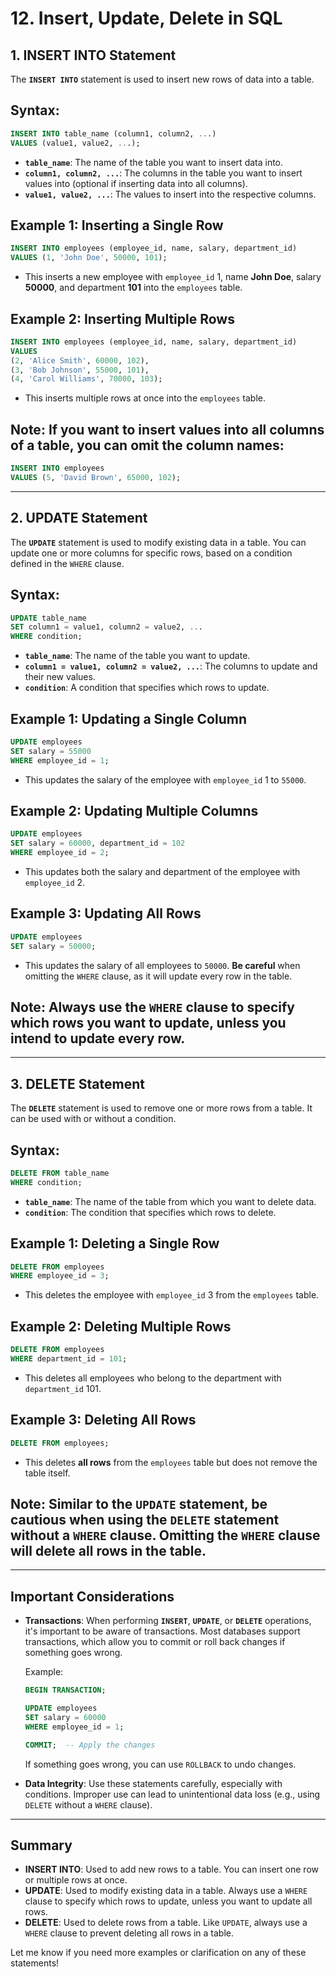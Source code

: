 
# **12. Insert, Update, Delete in SQL**

## **1. INSERT INTO Statement**

The **`INSERT INTO`** statement is used to insert new rows of data into a table.

## **Syntax**:

```sql
INSERT INTO table_name (column1, column2, ...)
VALUES (value1, value2, ...);
```

* **`table_name`**: The name of the table you want to insert data into.
* **`column1, column2, ...`**: The columns in the table you want to insert values into (optional if inserting data into all columns).
* **`value1, value2, ...`**: The values to insert into the respective columns.

## **Example 1: Inserting a Single Row**

```sql
INSERT INTO employees (employee_id, name, salary, department_id)
VALUES (1, 'John Doe', 50000, 101);
```

* This inserts a new employee with `employee_id` 1, name **John Doe**, salary **50000**, and department **101** into the `employees` table.

## **Example 2: Inserting Multiple Rows**

```sql
INSERT INTO employees (employee_id, name, salary, department_id)
VALUES
(2, 'Alice Smith', 60000, 102),
(3, 'Bob Johnson', 55000, 101),
(4, 'Carol Williams', 70000, 103);
```

* This inserts multiple rows at once into the `employees` table.

## **Note**: If you want to insert values into all columns of a table, you can omit the column names:

```sql
INSERT INTO employees
VALUES (5, 'David Brown', 65000, 102);
```

---

## **2. UPDATE Statement**

The **`UPDATE`** statement is used to modify existing data in a table. You can update one or more columns for specific rows, based on a condition defined in the `WHERE` clause.

## **Syntax**:

```sql
UPDATE table_name
SET column1 = value1, column2 = value2, ...
WHERE condition;
```

* **`table_name`**: The name of the table you want to update.
* **`column1 = value1, column2 = value2, ...`**: The columns to update and their new values.
* **`condition`**: A condition that specifies which rows to update.

## **Example 1: Updating a Single Column**

```sql
UPDATE employees
SET salary = 55000
WHERE employee_id = 1;
```

* This updates the salary of the employee with `employee_id` 1 to `55000`.

## **Example 2: Updating Multiple Columns**

```sql
UPDATE employees
SET salary = 60000, department_id = 102
WHERE employee_id = 2;
```

* This updates both the salary and department of the employee with `employee_id` 2.

## **Example 3: Updating All Rows**

```sql
UPDATE employees
SET salary = 50000;
```

* This updates the salary of all employees to `50000`. **Be careful** when omitting the `WHERE` clause, as it will update every row in the table.

## **Note**: Always use the `WHERE` clause to specify which rows you want to update, unless you intend to update every row.

---

## **3. DELETE Statement**

The **`DELETE`** statement is used to remove one or more rows from a table. It can be used with or without a condition.

## **Syntax**:

```sql
DELETE FROM table_name
WHERE condition;
```

* **`table_name`**: The name of the table from which you want to delete data.
* **`condition`**: The condition that specifies which rows to delete.

## **Example 1: Deleting a Single Row**

```sql
DELETE FROM employees
WHERE employee_id = 3;
```

* This deletes the employee with `employee_id` 3 from the `employees` table.

## **Example 2: Deleting Multiple Rows**

```sql
DELETE FROM employees
WHERE department_id = 101;
```

* This deletes all employees who belong to the department with `department_id` 101.

## **Example 3: Deleting All Rows**

```sql
DELETE FROM employees;
```

* This deletes **all rows** from the `employees` table but does not remove the table itself.

## **Note**: Similar to the `UPDATE` statement, **be cautious** when using the `DELETE` statement without a `WHERE` clause. Omitting the `WHERE` clause will delete **all rows** in the table.

---

## **Important Considerations**

* **Transactions**: When performing **`INSERT`**, **`UPDATE`**, or **`DELETE`** operations, it's important to be aware of transactions. Most databases support transactions, which allow you to commit or roll back changes if something goes wrong.

  Example:

  ```sql
  BEGIN TRANSACTION;

  UPDATE employees
  SET salary = 60000
  WHERE employee_id = 1;

  COMMIT;  -- Apply the changes
  ```

  If something goes wrong, you can use `ROLLBACK` to undo changes.

* **Data Integrity**: Use these statements carefully, especially with conditions. Improper use can lead to unintentional data loss (e.g., using `DELETE` without a `WHERE` clause).

---

## **Summary**

* **INSERT INTO**: Used to add new rows to a table. You can insert one row or multiple rows at once.
* **UPDATE**: Used to modify existing data in a table. Always use a `WHERE` clause to specify which rows to update, unless you want to update all rows.
* **DELETE**: Used to delete rows from a table. Like `UPDATE`, always use a `WHERE` clause to prevent deleting all rows in a table.

Let me know if you need more examples or clarification on any of these statements!
